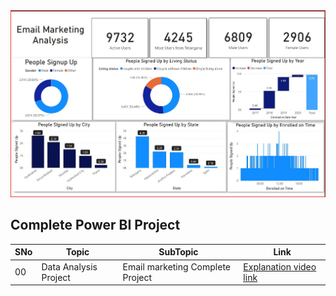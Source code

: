 <img src ="https://github.com/Shivan118/Email-marketing-Project/blob/main/Power%20BI%20project.jpg" alt="MLBC">


## Complete Power BI Project
|SNo| Topic | SubTopic | Link |
|-|-|-|-|
|00| Data Analysis Project |Email marketing Complete Project| [Explanation video link](https://www.youtube.com/watch?v=8XeEnG6o3l4)
